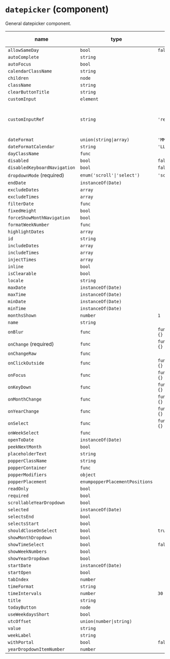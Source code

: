 # `datepicker` (component)

General datepicker component.

| name                         | type                           | default value   | description                                |
| ---------------------------- | ------------------------------ | --------------- | ------------------------------------------ |
| `allowSameDay`               | `bool`                         | `false`         |                                            |
| `autoComplete`               | `string`                       |                 |                                            |
| `autoFocus`                  | `bool`                         |                 |                                            |
| `calendarClassName`          | `string`                       |                 |                                            |
| `children`                   | `node`                         |                 |                                            |
| `className`                  | `string`                       |                 |                                            |
| `clearButtonTitle`           | `string`                       |                 |                                            |
| `customInput`                | `element`                      |                 |                                            |
| `customInputRef`             | `string`                       | `'ref'`         | The property used to pass the ref callback |
| `dateFormat`                 | `union(string\|array)`         | `'MM/dd/yyyy'`  |                                            |
| `dateFormatCalendar`         | `string`                       | `'LLLL yyyy'`   |                                            |
| `dayClassName`               | `func`                         |                 |                                            |
| `disabled`                   | `bool`                         | `false`         |                                            |
| `disabledKeyboardNavigation` | `bool`                         | `false`         |                                            |
| `dropdownMode` (required)    | `enum('scroll'\|'select')`     | `'scroll'`      |                                            |
| `endDate`                    | `instanceOf(Date)`             |                 |                                            |
| `excludeDates`               | `array`                        |                 |                                            |
| `excludeTimes`               | `array`                        |                 |                                            |
| `filterDate`                 | `func`                         |                 |                                            |
| `fixedHeight`                | `bool`                         |                 |                                            |
| `forceShowMonthNavigation`   | `bool`                         |                 |                                            |
| `formatWeekNumber`           | `func`                         |                 |                                            |
| `highlightDates`             | `array`                        |                 |                                            |
| `id`                         | `string`                       |                 |                                            |
| `includeDates`               | `array`                        |                 |                                            |
| `includeTimes`               | `array`                        |                 |                                            |
| `injectTimes`                | `array`                        |                 |                                            |
| `inline`                     | `bool`                         |                 |                                            |
| `isClearable`                | `bool`                         |                 |                                            |
| `locale`                     | `string`                       |                 |                                            |
| `maxDate`                    | `instanceOf(Date)`             |                 |                                            |
| `maxTime`                    | `instanceOf(Date)`             |                 |                                            |
| `minDate`                    | `instanceOf(Date)`             |                 |                                            |
| `minTime`                    | `instanceOf(Date)`             |                 |                                            |
| `monthsShown`                | `number`                       | `1`             |                                            |
| `name`                       | `string`                       |                 |                                            |
| `onBlur`                     | `func`                         | `function() {}` |                                            |
| `onChange` (required)        | `func`                         | `function() {}` |                                            |
| `onChangeRaw`                | `func`                         |                 |                                            |
| `onClickOutside`             | `func`                         | `function() {}` |                                            |
| `onFocus`                    | `func`                         | `function() {}` |                                            |
| `onKeyDown`                  | `func`                         | `function() {}` |                                            |
| `onMonthChange`              | `func`                         | `function() {}` |                                            |
| `onYearChange`               | `func`                         | `function() {}` |                                            |
| `onSelect`                   | `func`                         | `function() {}` |                                            |
| `onWeekSelect`               | `func`                         |                 |                                            |
| `openToDate`                 | `instanceOf(Date)`             |                 |                                            |
| `peekNextMonth`              | `bool`                         |                 |                                            |
| `placeholderText`            | `string`                       |                 |                                            |
| `popperClassName`            | `string`                       |                 |                                            |
| `popperContainer`            | `func`                         |                 |                                            |
| `popperModifiers`            | `object`                       |                 |                                            |
| `popperPlacement`            | `enumpopperPlacementPositions` |                 |                                            |
| `readOnly`                   | `bool`                         |                 |                                            |
| `required`                   | `bool`                         |                 |                                            |
| `scrollableYearDropdown`     | `bool`                         |                 |                                            |
| `selected`                   | `instanceOf(Date)`             |                 |                                            |
| `selectsEnd`                 | `bool`                         |                 |                                            |
| `selectsStart`               | `bool`                         |                 |                                            |
| `shouldCloseOnSelect`        | `bool`                         | `true`          |                                            |
| `showMonthDropdown`          | `bool`                         |                 |                                            |
| `showTimeSelect`             | `bool`                         | `false`         |                                            |
| `showWeekNumbers`            | `bool`                         |                 |                                            |
| `showYearDropdown`           | `bool`                         |                 |                                            |
| `startDate`                  | `instanceOf(Date)`             |                 |                                            |
| `startOpen`                  | `bool`                         |                 |                                            |
| `tabIndex`                   | `number`                       |                 |                                            |
| `timeFormat`                 | `string`                       |                 |                                            |
| `timeIntervals`              | `number`                       | `30`            |                                            |
| `title`                      | `string`                       |                 |                                            |
| `todayButton`                | `node`                         |                 |                                            |
| `useWeekdaysShort`           | `bool`                         |                 |                                            |
| `utcOffset`                  | `union(number\|string)`        |                 |                                            |
| `value`                      | `string`                       |                 |                                            |
| `weekLabel`                  | `string`                       |                 |                                            |
| `withPortal`                 | `bool`                         | `false`         |                                            |
| `yearDropdownItemNumber`     | `number`                       |                 |                                            |
